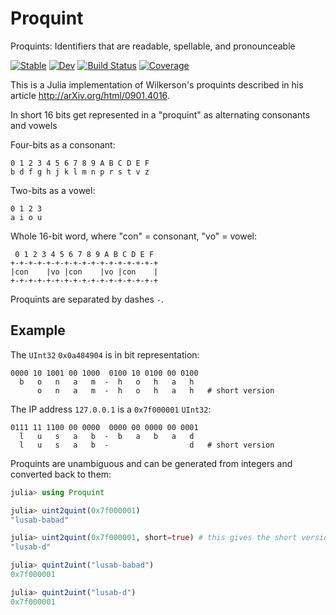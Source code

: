 # Proquint

Proquints: Identifiers that are readable, spellable, and pronounceable

[![Stable](https://img.shields.io/badge/docs-stable-blue.svg)](https://pbayer.github.io/Proquint.jl/stable)
[![Dev](https://img.shields.io/badge/docs-dev-blue.svg)](https://pbayer.github.io/Proquint.jl/dev)
[![Build Status](https://github.com/pbayer/Proquint.jl/workflows/CI/badge.svg)](https://github.com/pbayer/Proquint.jl/actions)
[![Coverage](https://codecov.io/gh/pbayer/Proquint.jl/branch/master/graph/badge.svg)](https://codecov.io/gh/pbayer/Proquint.jl)

This is a Julia implementation of Wilkerson's proquints 
described in his article http://arXiv.org/html/0901.4016.

In short 16 bits get represented in a "proquint" as alternating 
consonants and vowels

Four-bits as a consonant:

    0 1 2 3 4 5 6 7 8 9 A B C D E F
    b d f g h j k l m n p r s t v z

Two-bits as a vowel:

    0 1 2 3
    a i o u

Whole 16-bit word, where "con" = consonant, "vo" = vowel:

     0 1 2 3 4 5 6 7 8 9 A B C D E F
    +-+-+-+-+-+-+-+-+-+-+-+-+-+-+-+-+
    |con    |vo |con    |vo |con    |
    +-+-+-+-+-+-+-+-+-+-+-+-+-+-+-+-+

Proquints are separated by dashes `-`.

## Example

The `UInt32` `0x0a484904` is in bit representation:

    0000 10 1001 00 1000  0100 10 0100 00 0100
      b   o   n   a   m  -  h   o   h   a   h
          o   n   a   m  -  h   o   h   a   h   # short version

The IP address `127.0.0.1` is a `0x7f000001` `UInt32`:

    0111 11 1100 00 0000  0000 00 0000 00 0001
      l   u   s   a   b  -  b   a   b   a   d
      l   u   s   a   b  -                  d   # short version

Proquints are unambiguous and can be generated from integers
and converted back to them:

```julia
julia> using Proquint

julia> uint2quint(0x7f000001)
"lusab-babad"

julia> uint2quint(0x7f000001, short=true) # this gives the short version
"lusab-d"

julia> quint2uint("lusab-babad")
0x7f000001

julia> quint2uint("lusab-d")
0x7f000001
```
